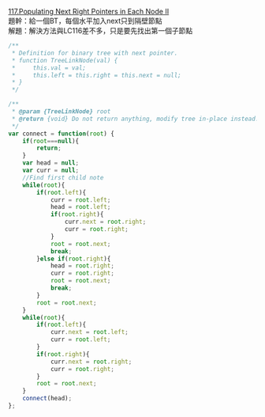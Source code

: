 [117.Populating Next Right Pointers in Each Node II](https://leetcode.com/problems/populating-next-right-pointers-in-each-node-ii/)  
題幹：給一個BT，每個水平加入next只到隔壁節點  
解題：解決方法與LC116差不多，只是要先找出第一個子節點     

```Javascript
/**
 * Definition for binary tree with next pointer.
 * function TreeLinkNode(val) {
 *     this.val = val;
 *     this.left = this.right = this.next = null;
 * }
 */

/**
 * @param {TreeLinkNode} root
 * @return {void} Do not return anything, modify tree in-place instead.
 */
var connect = function(root) {
    if(root===null){
        return;
    }
    var head = null;
    var curr = null;
    //Find first child note  
    while(root){
        if(root.left){
            curr = root.left;
            head = root.left;
            if(root.right){
                curr.next = root.right;
                curr = root.right;
            }
            root = root.next;
            break;
        }else if(root.right){
            head = root.right;
            curr = root.right;
            root = root.next;
            break;
        }
        root = root.next;
    }
    while(root){
        if(root.left){
            curr.next = root.left;
            curr = root.left;
        }
        if(root.right){
            curr.next = root.right;
            curr = root.right;
        }
        root = root.next;
    }
    connect(head);
};
